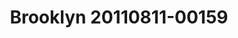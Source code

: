 ---
ee_id: '4343'
site: '1'
type: '2'
long_id: 2016-021 Brooklyn 20110811-00159
url: 2016-021-brooklyn-20110811-00159
title: Brooklyn 20110811-00159
year: '2016'
medium: Chromogenic print
commission:
add_credit:
dims: 168 x 95.8 x 4 cm
pitch:
ps:
live_url:
related:
youtube:
imgs: brooklyn-20110811-00159-2016-021-full-database-JH.jpg
subheading:
year2: '2016'
download:
add_credits:
related_code:
layout: things-i-made
---